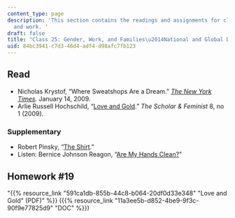 ```yaml
---
content_type: page
description: 'This section contains the readings and assignments for class 25 on gender
  and work. '
draft: false
title: "Class 25: Gender, Work, and Families\u2014National and Global Dimensions"
uid: 84bc3941-c7d3-46d4-adf4-d98afc7fb123
---
```

## Read

- Nicholas Krystof, “Where Sweatshops Are a Dream.” [*The New York Times*](https://www.nytimes.com/2009/01/15/opinion/15kristof.html)*.* January 14, 2009. 
- Arlie Russell Hochschild, “[Love and Gold](http://sfonline.barnard.edu/work/hochschild_01.htm).” *The Scholar & Feminist* 8, no 1 (2009). 

### Supplementary

- Robert Pinsky, “[The Shirt](http://www.ibiblio.org/ipa/poems/pinsky/shirt.php).”
- Listen: Bernice Johnson Reagon, “[Are My Hands Clean?](https://www.youtube.com/watch?v=_owh_GfS38s)” 

## Homework #19

"{{% resource_link "591ca1db-855b-44c8-b064-20df0d33e348" "Love and Gold\" (PDF)" %}} ({{% resource_link "11a3ee5b-d852-4be9-9f3c-90f9e77825d9" "DOC" %}})